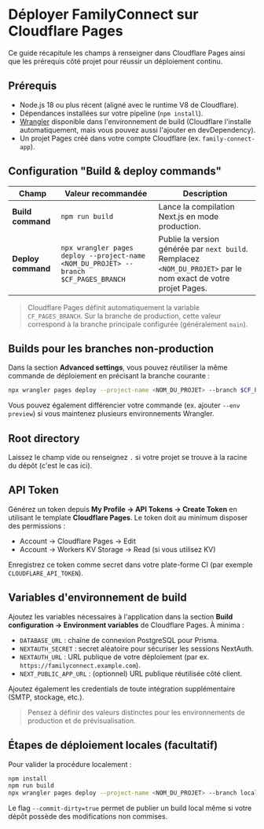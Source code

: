 # Déployer FamilyConnect sur Cloudflare Pages

Ce guide récapitule les champs à renseigner dans Cloudflare Pages ainsi que les prérequis côté projet pour réussir un déploiement continu.

## Prérequis

- Node.js 18 ou plus récent (aligné avec le runtime V8 de Cloudflare).
- Dépendances installées sur votre pipeline (`npm install`).
- [Wrangler](https://developers.cloudflare.com/workers/wrangler/) disponible dans l'environnement de build (Cloudflare l'installe automatiquement, mais vous pouvez aussi l'ajouter en devDependency).
- Un projet Pages créé dans votre compte Cloudflare (ex. `family-connect-app`).

## Configuration "Build & deploy commands"

| Champ | Valeur recommandée | Description |
| --- | --- | --- |
| **Build command** | `npm run build` | Lance la compilation Next.js en mode production. |
| **Deploy command** | `npx wrangler pages deploy --project-name <NOM_DU_PROJET> --branch $CF_PAGES_BRANCH` | Publie la version générée par `next build`. Remplacez `<NOM_DU_PROJET>` par le nom exact de votre projet Pages. |

> Cloudflare Pages définit automatiquement la variable `CF_PAGES_BRANCH`. Sur la branche de production, cette valeur correspond à la branche principale configurée (généralement `main`).

## Builds pour les branches non-production

Dans la section **Advanced settings**, vous pouvez réutiliser la même commande de déploiement en précisant la branche courante :

```bash
npx wrangler pages deploy --project-name <NOM_DU_PROJET> --branch $CF_PAGES_BRANCH
```

Vous pouvez également différencier votre commande (ex. ajouter `--env preview`) si vous maintenez plusieurs environnements Wrangler.

## Root directory

Laissez le champ vide ou renseignez `.` si votre projet se trouve à la racine du dépôt (c'est le cas ici).

## API Token

Générez un token depuis **My Profile → API Tokens → Create Token** en utilisant le template **Cloudflare Pages**. Le token doit au minimum disposer des permissions :

- Account → Cloudflare Pages → Edit
- Account → Workers KV Storage → Read (si vous utilisez KV)

Enregistrez ce token comme secret dans votre plate-forme CI (par exemple `CLOUDFLARE_API_TOKEN`).

## Variables d'environnement de build

Ajoutez les variables nécessaires à l'application dans la section **Build configuration → Environment variables** de Cloudflare Pages. À minima :

- `DATABASE_URL` : chaîne de connexion PostgreSQL pour Prisma.
- `NEXTAUTH_SECRET` : secret aléatoire pour sécuriser les sessions NextAuth.
- `NEXTAUTH_URL` : URL publique de votre déploiement (par ex. `https://familyconnect.example.com`).
- `NEXT_PUBLIC_APP_URL` : (optionnel) URL publique réutilisée côté client.

Ajoutez également les credentials de toute intégration supplémentaire (SMTP, stockage, etc.).

> Pensez à définir des valeurs distinctes pour les environnements de production et de prévisualisation.

## Étapes de déploiement locales (facultatif)

Pour valider la procédure localement :

```bash
npm install
npm run build
npx wrangler pages deploy --project-name <NOM_DU_PROJET> --branch local --commit-dirty=true
```

Le flag `--commit-dirty=true` permet de publier un build local même si votre dépôt possède des modifications non commises.

